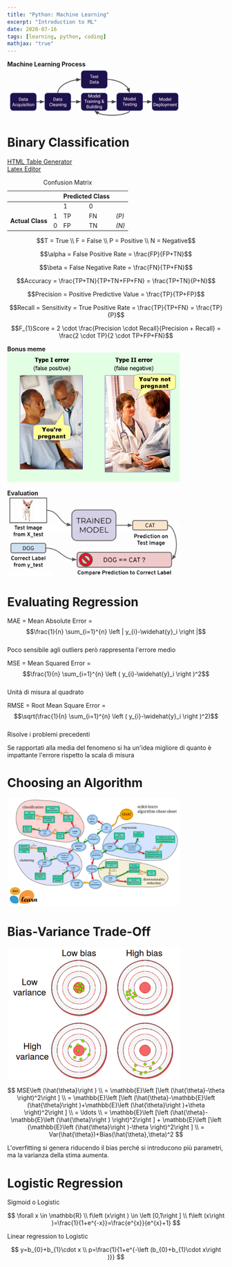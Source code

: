 ```yaml
---
title: "Python: Machine Learning"
excerpt: "Introduction to ML"
date: 2020-07-16
tags: [learning, python, coding]
mathjax: "true"
---
```



**Machine Learning Process**  
<img src="/assets/images/Python/Course 001/section-014/001_MachineLearningProcess.png" width="400">

# Binary Classification

[HTML Table Generator](https://www.tablesgenerator.com/html_tables)  
[Latex Editor](https://www.codecogs.com/latex/eqneditor.php)  

<table align="center">
<caption>Confusion Matrix</caption>
<thead>
  <tr>
    <th></th>
    <th></th>
    <th colspan="2">Predicted Class</th>
    <th></th>
  </tr>
</thead>
<tbody>
  <tr>
    <td></td>
    <td></td>
    <td>1</td>
    <td>0</td>
    <td></td>
  </tr>
  <tr>
      <td rowspan="2"><b>Actual Class</b></td>
    <td>1</td>
    <td>TP</td>
    <td>FN</td>
      <td><i>(P)</i></td>
  </tr>
  <tr>
    <td>0</td>
    <td>FP</td>
    <td>TN</td>
      <td><i>(N)</i></td>
  </tr>
</tbody>
</table>

$$T = True \\ F = False \\ P = Positive \\ N = Negative$$  

$$\alpha = False Positive Rate = \frac{FP}{FP+TN}$$  

$$\beta = False Negative Rate = \frac{FN}{TP+FN}$$  

$$Accuracy = \frac{TP+TN}{TP+TN+FP+FN} = \frac{TP+TN}{P+N}$$  

$$Precision = Positive Predictive Value = \frac{TP}{TP+FP}$$  

$$Recall = Sensitivity = True Positive Rate = \frac{TP}{TP+FN} = \frac{TP}{P}$$  

$$F_{1}Score = 2 \cdot \frac{Precision \cdot Recall}{Precision + Recall} = \frac{2 \cdot TP}{2 \cdot TP+FP+FN}$$  

**Bonus meme**  
<img src="/assets/images/Python/Course 001/section-014/003_ErrorMeme.jpg" width="400">


**Evaluation**  
<img src="/assets/images/Python/Course 001/section-014/002_Evaluation.png" width="400">

# Evaluating Regression

MAE = Mean Absolute Error = $$\frac{1}{n} \sum_{i=1}^{n} \left | y_{i}-\widehat{y}_i  \right |$$  
Poco sensibile agli outliers però rappresenta l'errore medio

MSE = Mean Squared Error = $$\frac{1}{n} \sum_{i=1}^{n} \left ( y_{i}-\widehat{y}_i  \right )^2$$  
Unità di misura al quadrato

RMSE = Root Mean Square Error = $$\sqrt(\frac{1}{n} \sum_{i=1}^{n} \left ( y_{i}-\widehat{y}_i  \right )^2)$$  
Risolve i problemi precedenti  

Se rapportati alla media del fenomeno si ha un'idea migliore di quanto è impattante l'errore rispetto la scala di misura

# Choosing an Algorithm
<img src="/assets/images/Python/Course 001/section-014/004_ChoosingModel.png" width="400">


# Bias-Variance Trade-Off

<img src="/assets/images/Python/Course 001/section-016/001-BiasVariance.png" width="400">

$$
MSE\left (\hat{\theta}\right ) \\
= \mathbb{E}\left [\left (\hat{\theta}-\theta \right)^2\right ] \\
= \mathbb{E}\left [\left (\hat{\theta}-\mathbb{E}\left (\hat{\theta}\right )+\mathbb{E}\left (\hat{\theta}\right )+\theta \right)^2\right ] \\
= \ldots \\
= \mathbb{E}\left [\left (\hat{\theta}-\mathbb{E}\left (\hat{\theta}\right ) \right)^2\right ] + \mathbb{E}\left [\left (\mathbb{E}\left (\hat{\theta}\right )-\theta \right)^2\right ] \\
= Var(\hat{\theta})+Bias(\hat{\theta},\theta)^2
$$

L'overfitting si genera riducendo il bias perché si introducono più parametri, ma la varianza della stima aumenta.

# Logistic Regression

Sigmoid o Logistic

$$
\forall x \in \mathbb{R} \\
f\left (x\right ) \in \left [0,1\right ] \\
f\left (x\right )=\frac{1}{1+e^{-x}}=\frac{e^{x}}{e^{x}+1}
$$

Linear regression to Logistic

$$
y=b_{0}+b_{1}\cdot x \\
p=\frac{1}{1+e^{-\left (b_{0}+b_{1}\cdot x\right )}}
$$











